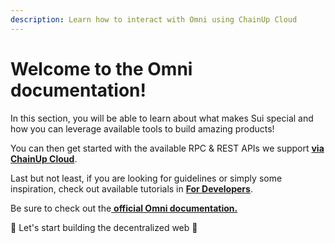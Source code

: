 ```yaml
---
description: Learn how to interact with Omni using ChainUp Cloud
---
```


# Welcome to the Omni documentation!

In this section, you will be able to learn about what makes Sui special and how you can leverage available tools to build amazing products!

You can then get started with the available RPC & REST APIs we support [**via ChainUp Cloud**](https://app.chainupcloud.com/login).

Last but not least, if you are looking for guidelines or simply some inspiration, check out available tutorials in [**For Developers**](../../introduction/for-developers/use-blockchain-api.md).

Be sure to check out the[ **official Omni documentation.**](https://docs.omni.network/)

🚀 Let's start building the decentralized web 🚀

